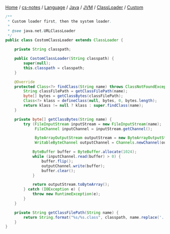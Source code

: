 [Home](https://mengxianbin.github.io) /
[cs-notes](https://mengxianbin.github.io/cs-notes/content) /
[Language](https://mengxianbin.github.io/cs-notes/content/Language) /
[Java](https://mengxianbin.github.io/cs-notes/content/Language/Java) /
[JVM](https://mengxianbin.github.io/cs-notes/content/Language/Java/JVM) /
[ClassLoader](https://mengxianbin.github.io/cs-notes/content/Language/Java/JVM/ClassLoader) /
[Custom](https://mengxianbin.github.io/cs-notes/content/Language/Java/JVM/ClassLoader/Custom)

```java
/**
 * Custom loader first, then the system loader.
 * 
 * @see java.net.URLClassLoader
 */
public class CostomClassLoader extends ClassLoader {

    private String classpath;

    public CostomClassLoader(String classpath) {
        super(null);
        this.classpath = classpath;
    }

    @Override
    protected Class<?> findClass(String name) throws ClassNotFoundException {
        String classFilePath = getClassFilePath(name);
        byte[] bytes = getClassBytes(classFilePath);
        Class<?> klass = defineClass(null, bytes, 0, bytes.length);
        return klass != null ? klass : super.findClass(name);
    }

    private byte[] getClassBytes(String name) {
        try (FileInputStream inputStream = new FileInputStream(name);
             FileChannel inputChannel = inputStream.getChannel();

             ByteArrayOutputStream outputStream = new ByteArrayOutputStream();
             WritableByteChannel outputChannel = Channels.newChannel(outputStream)) {

            ByteBuffer buffer = ByteBuffer.allocate(1024);
            while (inputChannel.read(buffer) > 0) {
                buffer.flip();
                outputChannel.write(buffer);
                buffer.clear();
            }

            return outputStream.toByteArray();
        } catch (IOException e) {
            throw new RuntimeException(e);
        }
    }

    private String getClassFilePath(String name) {
        return String.format("%s/%s.class", classpath, name.replace('.', '/'));
    }
}
```
